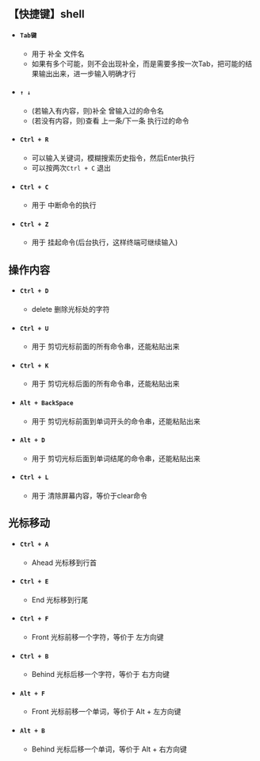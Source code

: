 ## 【快捷键】shell

- #### `Tab键`
    - 用于 补全 文件名
    - 如果有多个可能，则不会出现补全，而是需要多按一次Tab，把可能的结果输出出来，进一步输入明确才行

- #### `↑ ↓`
    - (若输入有内容，则)补全 曾输入过的命令名
    - (若没有内容，则)查看 上一条/下一条 执行过的命令

- #### `Ctrl + R`
    - 可以输入关键词，模糊搜索历史指令，然后Enter执行
    - 可以按两次`Ctrl + C` 退出

- #### `Ctrl + C` 
    - 用于 中断命令的执行

- #### `Ctrl + Z` 
    - 用于 挂起命令(后台执行，这样终端可继续输入)

## 操作内容

- #### `Ctrl + D`
    - delete 删除光标处的字符

- #### `Ctrl + U`
    - 用于 剪切光标前面的所有命令串，还能粘贴出来

- #### `Ctrl + K` 
    - 用于 剪切光标后面的所有命令串，还能粘贴出来

- #### `Alt + BackSpace`
    - 用于 剪切光标前面到单词开头的命令串，还能粘贴出来

- #### `Alt + D`
    - 用于 剪切光标后面到单词结尾的命令串，还能粘贴出来
    
- #### `Ctrl + L`
    - 用于 清除屏幕内容，等价于clear命令


## 光标移动

- #### `Ctrl + A`
    - Ahead 光标移到行首

- #### `Ctrl + E`
    - End 光标移到行尾

- #### `Ctrl + F`
    - Front 光标前移一个字符，等价于 左方向键

- #### `Ctrl + B`
    - Behind 光标后移一个字符，等价于 右方向键

- #### `Alt + F`
    - Front 光标前移一个单词，等价于 Alt + 左方向键

- #### `Alt + B`
    - Behind 光标后移一个单词，等价于 Alt + 右方向键


